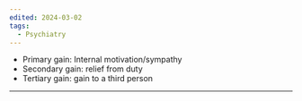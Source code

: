 ```yaml
---
edited: 2024-03-02
tags:
  - Psychiatry
---
```

- Primary gain: Internal motivation/sympathy
- Secondary gain: relief from duty
- Tertiary gain: gain to a third person

---
